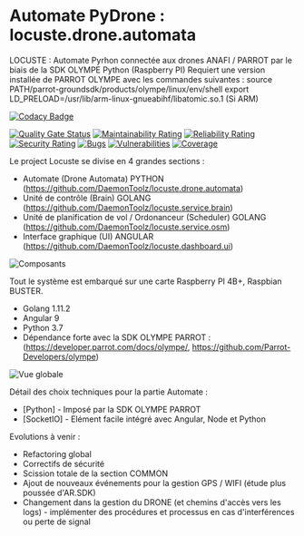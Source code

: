 # Automate PyDrone : locuste.drone.automata
LOCUSTE : Automate Pyrhon connectée aux drones ANAFI / PARROT par le biais de la SDK OLYMPE Python (Raspberry PI)
Requiert une version installée de PARROT OLYMPE avec les commandes suivantes : 
source PATH/parrot-groundsdk/products/olympe/linux/env/shell
export LD_PRELOAD=/usr/lib/arm-linux-gnueabihf/libatomic.so.1 (Si ARM)


[![Codacy Badge](https://app.codacy.com/project/badge/Grade/28b77886b9ad485d8c3b261a48dc2af3)](https://www.codacy.com/manual/axel.maciejewski/locuste.drone.automata?utm_source=github.com&amp;utm_medium=referral&amp;utm_content=DaemonToolz/locuste.drone.automata&amp;utm_campaign=Badge_Grade)


[![Quality Gate Status](https://sonarcloud.io/api/project_badges/measure?project=DaemonToolz_locuste.drone.automata&metric=alert_status)](https://sonarcloud.io/dashboard?id=DaemonToolz_locuste.drone.automata)
[![Maintainability Rating](https://sonarcloud.io/api/project_badges/measure?project=DaemonToolz_locuste.drone.automata&metric=sqale_rating)](https://sonarcloud.io/dashboard?id=DaemonToolz_locuste.drone.automata)
[![Reliability Rating](https://sonarcloud.io/api/project_badges/measure?project=DaemonToolz_locuste.drone.automata&metric=reliability_rating)](https://sonarcloud.io/dashboard?id=DaemonToolz_locuste.drone.automata)
[![Security Rating](https://sonarcloud.io/api/project_badges/measure?project=DaemonToolz_locuste.drone.automata&metric=security_rating)](https://sonarcloud.io/dashboard?id=DaemonToolz_locuste.drone.automata)
[![Bugs](https://sonarcloud.io/api/project_badges/measure?project=DaemonToolz_locuste.drone.automata&metric=bugs)](https://sonarcloud.io/dashboard?id=DaemonToolz_locuste.drone.automata)
[![Vulnerabilities](https://sonarcloud.io/api/project_badges/measure?project=DaemonToolz_locuste.drone.automata&metric=vulnerabilities)](https://sonarcloud.io/dashboard?id=DaemonToolz_locuste.drone.automata)
[![Coverage](https://sonarcloud.io/api/project_badges/measure?project=DaemonToolz_locuste.drone.automata&metric=coverage)](https://sonarcloud.io/dashboard?id=DaemonToolz_locuste.drone.automata)



Le project Locuste se divise en 4 grandes sections : 
* Automate (Drone Automata) PYTHON (https://github.com/DaemonToolz/locuste.drone.automata)
* Unité de contrôle (Brain) GOLANG (https://github.com/DaemonToolz/locuste.service.brain)
* Unité de planification de vol / Ordonanceur (Scheduler) GOLANG (https://github.com/DaemonToolz/locuste.service.osm)
* Interface graphique (UI) ANGULAR (https://github.com/DaemonToolz/locuste.dashboard.ui)


![Composants](https://user-images.githubusercontent.com/6602774/82243830-8960ca80-9940-11ea-917e-15585f178c6d.png)

Tout le système est embarqué sur une carte Raspberry PI 4B+, Raspbian BUSTER.
* Golang 1.11.2
* Angular 9
* Python 3.7
* Dépendance forte avec la SDK OLYMPE PARROT : (https://developer.parrot.com/docs/olympe/, https://github.com/Parrot-Developers/olympe)


![Vue globale](https://user-images.githubusercontent.com/6602774/82240232-59162d80-993a-11ea-8f8e-c7d3cfde2a7c.png)


Détail des choix techniques pour la partie Automate :

* [Python] - Imposé par la SDK OLYMPE PARROT
* [SocketIO] - Elément facile intégré avec Angular, Node et Python

Evolutions à venir : 
* Refactoring global
* Correctifs de sécurité
* Scission totale de la section COMMON
* Ajout de nouveaux événements pour la gestion GPS / WIFI (étude plus poussée d'AR.SDK)
* Changement dans la gestion du DRONE (et chemins d'accès vers les logs) - implémenter des procédures et processus en cas d'interférences ou perte de signal
